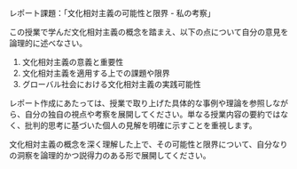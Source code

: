 レポート課題：「文化相対主義の可能性と限界 - 私の考察」

この授業で学んだ文化相対主義の概念を踏まえ、以下の点について自分の意見を論理的に述べなさい。

1. 文化相対主義の意義と重要性
2. 文化相対主義を適用する上での課題や限界
3. グローバル社会における文化相対主義の実践可能性

レポート作成にあたっては、授業で取り上げた具体的な事例や理論を参照しながら、自分の独自の視点や考察を展開してください。単なる授業内容の要約ではなく、批判的思考に基づいた個人の見解を明確に示すことを重視します。

文化相対主義の概念を深く理解した上で、その可能性と限界について、自分なりの洞察を論理的かつ説得力のある形で展開してください。